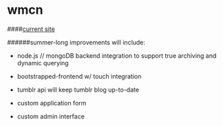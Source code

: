 wmcn 
=====

####[current site](http://wmcn.tumblr.com)

######summer-long improvements will include:
* node.js // mongoDB backend integration to support true archiving and dynamic querying

* bootstrapped-frontend w/ touch integration

* tumblr api will keep tumblr blog up-to-date

* custom application form

* custom admin interface

